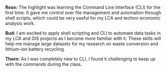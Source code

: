**Rose:**
The highlight was learning the Command Line Interface (CLI) for the first time. It gave me control over file management and automation through shell scripts, which could be very useful for my LCA and techno-economic analysis work.

**Bud:**
I am excited to apply shell scripting and CLI to automate data tasks in my LCA and GIS projects as I become more familiar with it. These skills will help me manage large datasets for my research on waste conversion and lithium-ion battery recycling.

**Thorn:**
As I was completely new to CLI, I found it challenging to keep up with the commands during the class.
